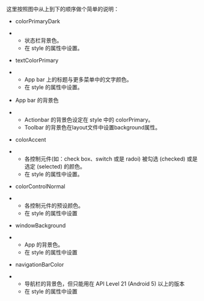[](https://github.com/li-mengdong/ToolBarColor/blob/master/Component-Theme1.png)

这里按照图中从上到下的顺序做个简单的说明：

- colorPrimaryDark

- - 状态栏背景色。
  - 在 style 的属性中设置。

- textColorPrimary

- - App bar 上的标题与更多菜单中的文字颜色。
  - 在 style 的属性中设置。

- App bar 的背景色

- - Actionbar 的背景色设定在 style 中的 colorPrimary。
  - Toolbar 的背景色在layout文件中设置background属性。

- colorAccent

- - 各控制元件(如：check box、switch 或是 radoi) 被勾选 (checked) 或是选定 (selected) 的颜色。
  - 在 style 的属性中设置。

- colorControlNormal

- - 各控制元件的预设颜色。
  - 在 style 的属性中设置

- windowBackground

- - App 的背景色。
  - 在 style 的属性中设置

- navigationBarColor

- - 导航栏的背景色，但只能用在 API Level 21 (Android 5) 以上的版本
  - 在 style 的属性中设置
